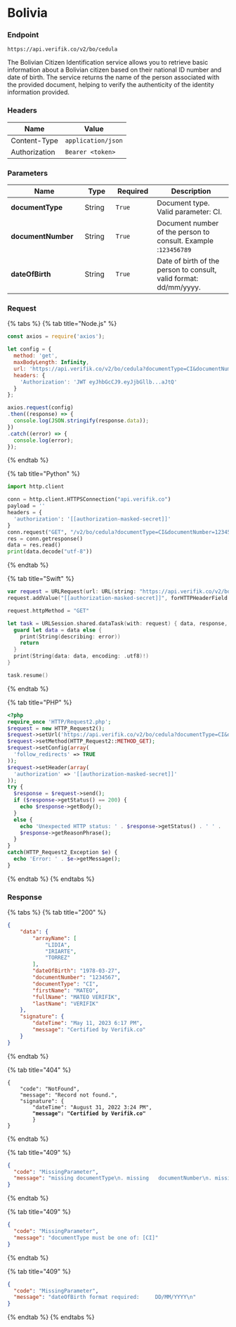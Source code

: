 # Bolivia

### Endpoint

```
https://api.verifik.co/v2/bo/cedula
```

The Bolivian Citizen Identification service allows you to retrieve basic information about a Bolivian citizen based on their national ID number and date of birth. The service returns the name of the person associated with the provided document, helping to verify the authenticity of the identity information provided.

### **Headers**

| Name          | Value              |
| ------------- | ------------------ |
| Content-Type  | `application/json` |
| Authorization | `Bearer <token>`   |

### **Parameters**

<table><thead><tr><th width="191">Name</th><th width="92">Type</th><th width="109">Required</th><th width="369">Description</th></tr></thead><tbody><tr><td><strong>documentType</strong></td><td>String</td><td><code>True</code></td><td>Document type. Valid parameter: CI.</td></tr><tr><td><strong>documentNumber</strong></td><td>String</td><td><code>True</code></td><td>Document number of the person to consult. Example :<code>123456789</code></td></tr><tr><td><strong>dateOfBirth</strong></td><td>String</td><td><code>True</code></td><td>Date of birth of the person to consult, valid format: dd/mm/yyyy.</td></tr></tbody></table>

### **Request**

{% tabs %}
{% tab title="Node.js" %}

```javascript
const axios = require('axios');

let config = {
  method: 'get',
  maxBodyLength: Infinity,
  url: 'https://api.verifik.co/v2/bo/cedula?documentType=CI&documentNumber=4511200&dateOfBirth=27/03/1978&force=true',
  headers: { 
    'Authorization': 'JWT eyJhbGcCJ9.eyJjbGllb...aJtQ'
  }
};

axios.request(config)
.then((response) => {
  console.log(JSON.stringify(response.data));
})
.catch((error) => {
  console.log(error);
});

```

{% endtab %}

{% tab title="Python" %}

```python
import http.client

conn = http.client.HTTPSConnection("api.verifik.co")
payload = ''
headers = {
  'authorization': '[[authorization-masked-secret]]'
}
conn.request("GET", "/v2/bo/cedula?documentType=CI&documentNumber=1234567&dateOfBirth=27/03/1978", payload, headers)
res = conn.getresponse()
data = res.read()
print(data.decode("utf-8"))
```

{% endtab %}

{% tab title="Swift" %}

```swift
var request = URLRequest(url: URL(string: "https://api.verifik.co/v2/bo/cedula?documentType=CI&documentNumber=1234567&dateOfBirth=27%2F03%2F1978")!,timeoutInterval: Double.infinity)
request.addValue("[[authorization-masked-secret]]", forHTTPHeaderField: "authorization")

request.httpMethod = "GET"

let task = URLSession.shared.dataTask(with: request) { data, response, error in 
  guard let data = data else {
    print(String(describing: error))
    return
  }
  print(String(data: data, encoding: .utf8)!)
}

task.resume()
```

{% endtab %}

{% tab title="PHP" %}

```php
<?php
require_once 'HTTP/Request2.php';
$request = new HTTP_Request2();
$request->setUrl('https://api.verifik.co/v2/bo/cedula?documentType=CI&documentNumber=1234567&dateOfBirth=27/03/1978');
$request->setMethod(HTTP_Request2::METHOD_GET);
$request->setConfig(array(
  'follow_redirects' => TRUE
));
$request->setHeader(array(
  'authorization' => '[[authorization-masked-secret]]'
));
try {
  $response = $request->send();
  if ($response->getStatus() == 200) {
    echo $response->getBody();
  }
  else {
    echo 'Unexpected HTTP status: ' . $response->getStatus() . ' ' .
    $response->getReasonPhrase();
  }
}
catch(HTTP_Request2_Exception $e) {
  echo 'Error: ' . $e->getMessage();
}
```

{% endtab %}
{% endtabs %}

### **Response**

{% tabs %}
{% tab title="200" %}

```json
{
    "data": {
        "arrayName": [
            "LIDIA",
            "IRIARTE",
            "TORREZ"
        ],
        "dateOfBirth": "1978-03-27",
        "documentNumber": "1234567",
        "documentType": "CI",
        "firstName": "MATEO",
        "fullName": "MATEO VERIFIK",
        "lastName": "VERIFIK"
    },
    "signature": {
        "dateTime": "May 11, 2023 6:17 PM",
        "message": "Certified by Verifik.co"
    }
}
```

{% endtab %}

{% tab title="404" %}

<pre class="language-json"><code class="lang-json">{
    "code": "NotFound",
    "message": "Record not found.",
    "signature": {
        "dateTime": "August 31, 2022 3:24 PM",
<strong>        "message": "Certified by Verifik.co"
</strong>        }
}
</code></pre>

{% endtab %}

{% tab title="409" %}

```json
{
  "code": "MissingParameter",
  "message": "missing documentType\n. missing   documentNumber\n. missing dateOfBirth\n"
}
```

{% endtab %}

{% tab title="409" %}

```json
{
  "code": "MissingParameter",
  "message": "documentType must be one of: [CI]"
}
```

{% endtab %}

{% tab title="409" %}

```json
{
  "code": "MissingParameter",
  "message": "dateOfBirth format required:     DD/MM/YYYY\n"
}
```

{% endtab %}
{% endtabs %}
